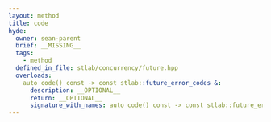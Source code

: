```yaml
---
layout: method
title: code
hyde:
  owner: sean-parent
  brief: __MISSING__
  tags:
    - method
  defined_in_file: stlab/concurrency/future.hpp
  overloads:
    auto code() const -> const stlab::future_error_codes &:
      description: __OPTIONAL__
      return: __OPTIONAL__
      signature_with_names: auto code() const -> const stlab::future_error_codes &
---
```


